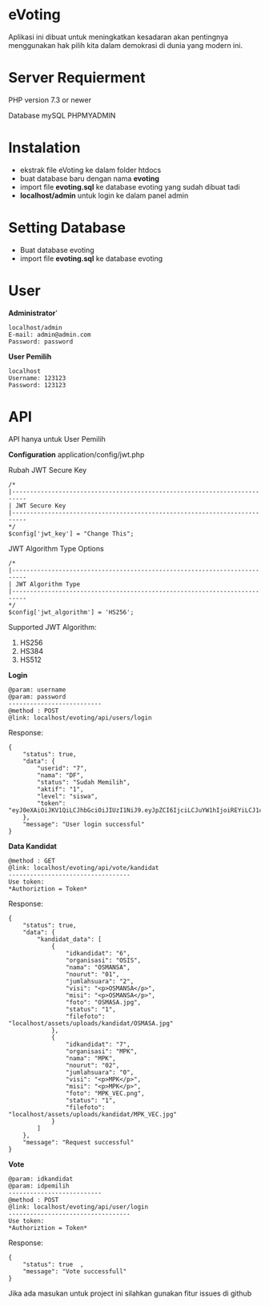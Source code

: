 # eVoting

Aplikasi ini dibuat untuk meningkatkan kesadaran akan pentingnya menggunakan hak pilih kita dalam demokrasi di dunia yang modern ini.

# Server Requierment

PHP version 7.3 or newer

Database mySQL PHPMYADMIN

# Instalation

- ekstrak file eVoting ke dalam folder htdocs
- buat database baru dengan nama **evoting**
- import file **evoting.sql** ke database evoting yang sudah dibuat tadi
- **localhost/admin** untuk login ke dalam panel admin

# Setting Database

- Buat database evoting
- import file **evoting.sql** ke database evoting

# User

**Administrator**'

```
localhost/admin
E-mail: admin@admin.com
Password: password
```

**User Pemilih**

```
localhost
Username: 123123
Password: 123123
```

# API

API hanya untuk User Pemilih

**Configuration**
application/config/jwt.php

Rubah JWT Secure Key

```
/*
|--------------------------------------------------------------------------
| JWT Secure Key
|--------------------------------------------------------------------------
*/
$config['jwt_key'] = "Change This";
```

JWT Algorithm Type Options

```
/*
|--------------------------------------------------------------------------
| JWT Algorithm Type
|--------------------------------------------------------------------------
*/
$config['jwt_algorithm'] = 'HS256';
```

Supported JWT Algorithm:

1. HS256
2. HS384
3. HS512

**Login**

```
@param: username
@param: password
--------------------------
@method : POST
@link: localhost/evoting/api/users/login
```

Response:

```
{
    "status": true,
    "data": {
        "userid": "7",
        "nama": "DF",
        "status": "Sudah Memilih",
        "aktif": "1",
        "level": "siswa",
        "token": "eyJ0eXAiOiJKV1QiLCJhbGciOiJIUzI1NiJ9.eyJpZCI6IjciLCJuYW1hIjoiREYiLCJ1c2VybmFtZSI6IjMzMzMiLCJzdGF0dXMiOiJTdWRhaCBNZW1pbGloIiwiYWt0aWYiOiIxIiwibGV2ZWwiOiJzaXN3YSIsInRpbWUiOjE1ODMxOTk2NTF9.j5rJawQF6vxo6xtEWjV2lAnYSl9mbQe110qijlCPxXw"
    },
    "message": "User login successful"
}
```

**Data Kandidat**

```
@method : GET
@link: localhost/evoting/api/vote/kandidat
----------------------------------
Use token:
*Authoriztion = Token*
```

Response:

```
{
    "status": true,
    "data": {
        "kandidat_data": [
            {
                "idkandidat": "6",
                "organisasi": "OSIS",
                "nama": "OSMANSA",
                "nourut": "01",
                "jumlahsuara": "2",
                "visi": "<p>OSMANSA</p>",
                "misi": "<p>OSMANSA</p>",
                "foto": "OSMASA.jpg",
                "status": "1",
                "filefoto": "localhost/assets/uploads/kandidat/OSMASA.jpg"
            },
            {
                "idkandidat": "7",
                "organisasi": "MPK",
                "nama": "MPK",
                "nourut": "02",
                "jumlahsuara": "0",
                "visi": "<p>MPK</p>",
                "misi": "<p>MPK</p>",
                "foto": "MPK_VEC.png",
                "status": "1",
                "filefoto": "localhost/assets/uploads/kandidat/MPK_VEC.jpg"
            }
        ]
    },
    "message": "Request successful"
}
```

**Vote**

```
@param: idkandidat
@param: idpemilih
--------------------------
@method : POST
@link: localhost/evoting/api/user/login
----------------------------------
Use token:
*Authoriztion = Token*
```

Response:

```
{
    "status": true  ,
    "message": "Vote successfull"
}
```

Jika ada masukan untuk project ini silahkan gunakan fitur issues di github
